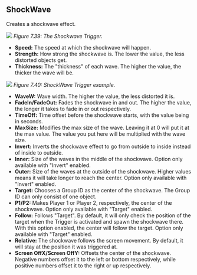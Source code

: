 ## ShockWave
Creates a shockwave effect.

![](https://guia.jorge603.xyz/assets/img/figures/133.png)
*Figure 7.39: The Shockwave Trigger.*<br>

- **Speed:** The speed at which the shockwave will happen.
- **Strength:** How strong the shockwave is. The lower the value, the less distorted objects get.
- **Thickness:** The "thickness" of each wave. The higher the value, the thicker the wave will be.

![](https://guia.jorge603.xyz/assets/img/figures/134.png)
*Figure 7.40: ShockWave Trigger example.*<br>

- **WaveW:** Wave width. The higher the value, the less distorted it is.
- **FadeIn/FadeOut:** Fades the shockwave in and out. The higher the value, the longer it takes to fade in or out respectively.
- **TimeOff:** Time offset before the shockwave starts, with the value being in seconds.
- **MaxSize:** Modifies the max size of the wave. Leaving it at 0 will put it at the max value. The value you put here will be multiplied with the wave size.
- **Invert:** Inverts the shockwave effect to go from outside to inside instead of inside to outside.
- **Inner:** Size of the waves in the middle of the shockwave. Option only available with "Invert" enabled.
- **Outer:** Size of the waves at the outside of the shockwave. Higher values means it will take longer to reach the center. Option only available with "Invert" enabled.
- **Target:** Chooses a Group ID as the center of the shockwave. The Group ID can only consist of one object.
- **P1/P2:** Makes Player 1 or Player 2, respectively, the center of the shockwave. Option only available with "Target" enabled.
- **Follow:** Follows "Target". By default, it will only check the position of the target when the Trigger is activated and spawn the shockwave there. With this option enabled, the center will follow the target. Option only available with "Target" enabled.
- **Relative:** The shockwave follows the screen movement. By default, it will stay at the position it was triggered at.
- **Screen OffX/Screen OffY:** Offsets the center of the shockwave. Negative numbers offset it to the left or bottom respectively, while positive numbers offset it to the right or up respectively.